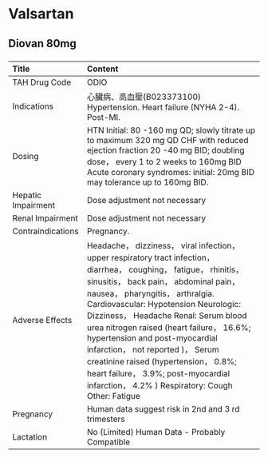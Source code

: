 # Valsartan

## Diovan 80mg

##### 

| Title              | Content                                                                                                                                                                                                                                                                                                                                                                                                                                                                                                                                   |
|:-------------------|:------------------------------------------------------------------------------------------------------------------------------------------------------------------------------------------------------------------------------------------------------------------------------------------------------------------------------------------------------------------------------------------------------------------------------------------------------------------------------------------------------------------------------------------|
| TAH Drug Code      | ODIO                                                                                                                                                                                                                                                                                                                                                                                                                                                                                                                                      |
| Indications        | 心臟病、高血壓(B023373100) Hypertension. Heart failure (NYHA 2-4). Post-MI.                                                                                                                                                                                                                                                                                                                                                                                                                                                               |
| Dosing             | HTN Initial: 80 -160 mg QD; slowly titrate up to maximum 320 mg QD CHF with reduced ejection fraction 20 -40 mg BID; doubling dose， every 1 to 2 weeks to 160mg BID Acute coronary syndromes: initial: 20mg BID may tolerance up to 160mg BID.                                                                                                                                                                                                                                                                                           |
| Hepatic Impairment | Dose adjustment not necessary                                                                                                                                                                                                                                                                                                                                                                                                                                                                                                             |
| Renal Impairment   | Dose adjustment not necessary                                                                                                                                                                                                                                                                                                                                                                                                                                                                                                             |
| Contraindications  | Pregnancy.                                                                                                                                                                                                                                                                                                                                                                                                                                                                                                                                |
| Adverse Effects    | Headache， dizziness， viral infection， upper respiratory tract infection， diarrhea， coughing， fatigue， rhinitis， sinusitis， back pain， abdominal pain， nausea， pharyngitis， arthralgia. Cardiovascular: Hypotension Neurologic: Dizziness， Headache Renal: Serum blood urea nitrogen raised (heart failure， 16.6%; hypertension and post-myocardial infarction， not reported )， Serum creatinine raised (hypertension， 0.8%; heart failure， 3.9%; post-myocardial infarction， 4.2% ) Respiratory: Cough Other: Fatigue |
| Pregnancy          | Human data suggest risk in 2nd and 3 rd trimesters                                                                                                                                                                                                                                                                                                                                                                                                                                                                                        |
| Lactation          | No (Limited) Human Data - Probably Compatible                                                                                                                                                                                                                                                                                                                                                                                                                                                                                             |

